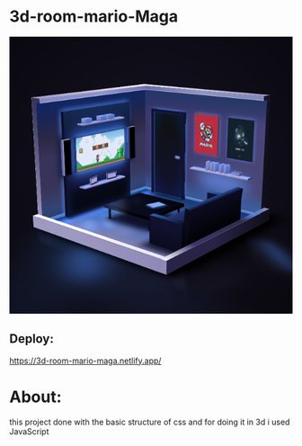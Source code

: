 # 3d-room-mario-Maga

![Screen](https://github.com/AndyMagwayer/3d-room-mario-Maga/blob/main/Screenshot%202023-09-03%20165857.png)

## Deploy:
https://3d-room-mario-maga.netlify.app/

# About:

this project done with the basic structure of css and for doing it in 3d i used JavaScript 
